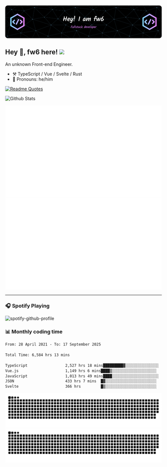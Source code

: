 ![Header](github-header-image.png)

## Hey 👋, fw6 here! <img src="https://github.githubassets.com/images/mona-whisper.gif" height="24" />


An unknown Front-end Engineer.

-   :hammer_and_pick: TypeScript / Vue / Svelte / Rust
-   :man: Pronouns: he/him


[![Readme Quotes](https://quotes-github-readme.vercel.app/api?type=horizontal&theme=algolia)](https://github.com/piyushsuthar/github-readme-quotes)



![Github Stats](https://github-readme-stats.vercel.app/api?username=fw6&bg_color=30,e96443,904e95&title_color=fff&text_color=fff)

![](https://raw.githubusercontent.com/fw6/github-stats-transparent/output/generated/overview.svg)
![](https://raw.githubusercontent.com/fw6/github-stats-transparent/output/generated/languages.svg)


---

### 🎧 Spotify Playing

<!-- ![spotify-github-profile](/img/default.svg) -->

![spotify-github-profile](https://spotify-github-profile.vercel.app/api/view.svg?uid=r6wn4hdvypv0lkzyrj0e0pjct&cover_image=true&theme=default&show_offline=true&background_color=9a10ad&interchange=true&bar_color_cover=true)



### :bar_chart: Monthly coding time 

<!--START_SECTION:waka-->

```txt
From: 28 April 2021 - To: 17 September 2025

Total Time: 6,584 hrs 13 mins

TypeScript                 2,527 hrs 18 mins█████████▓░░░░░░░░░░░░░░░   38.38 %
Vue.js                     1,149 hrs 6 mins████▒░░░░░░░░░░░░░░░░░░░░   17.45 %
JavaScript                 1,013 hrs 49 mins████░░░░░░░░░░░░░░░░░░░░░   15.40 %
JSON                       433 hrs 7 mins  █▓░░░░░░░░░░░░░░░░░░░░░░░   06.58 %
Svelte                     366 hrs         █▒░░░░░░░░░░░░░░░░░░░░░░░   05.56 %
```

<!--END_SECTION:waka-->




![github contribution grid snake animation](https://raw.githubusercontent.com/platane/platane/output/github-contribution-grid-snake-dark.svg#gh-dark-mode-only)![github contribution grid snake animation](https://raw.githubusercontent.com/platane/platane/output/github-contribution-grid-snake.svg#gh-light-mode-only)
